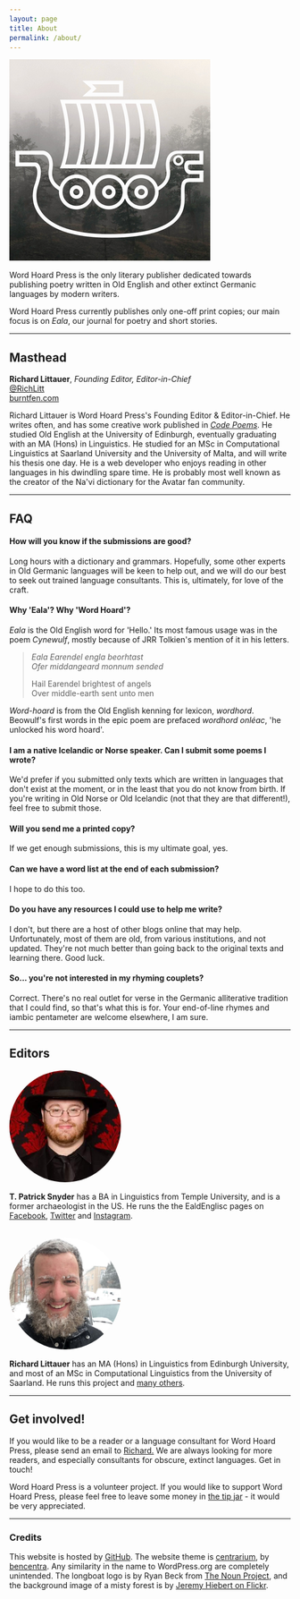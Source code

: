 ```yaml
---
layout: page
title: About
permalink: /about/
---
```


<img src="/assets/twitter_360.png" title="Word Hoard Press" class="profile">

Word Hoard Press is the only literary publisher dedicated towards publishing poetry written in Old English and other extinct Germanic languages by modern writers.

Word Hoard Press currently publishes only one-off print copies; our main focus is on _Eala_, our journal for poetry and short stories.

<hr />

## Masthead

**Richard Littauer**, _Founding Editor, Editor-in-Chief_  
[@RichLitt](https://twitter.com/richlitt)  
[burntfen.com](http://burntfen.com)  

Richard Littauer is Word Hoard Press's Founding Editor & Editor-in-Chief. He writes often, and has some creative work published in _[Code Poems](code-poems.com)_. He studied Old English at the University of Edinburgh, eventually graduating with an MA (Hons) in Linguistics. He studied for an MSc in Computational Linguistics  at Saarland University and the University of Malta, and will write his thesis one day. He is a web developer who enjoys reading in other languages in his dwindling spare time. He is probably most well known as the creator of the Na'vi dictionary for the Avatar fan community.

<hr />

## FAQ

#### How will you know if the submissions are good?

Long hours with a dictionary and grammars. Hopefully, some other experts in Old Germanic languages will be keen to help out, and we will do our best to seek out trained language consultants. This is, ultimately, for love of the craft.

#### Why 'Eala'? Why 'Word Hoard'?

_Eala_ is the Old English word for 'Hello.' Its most famous usage was in the poem _Cynewulf_, mostly because of JRR Tolkien's mention of it in his letters.

> *Eala Earendel engla beorhtast*  
> *Ofer middangeard monnum sended*  
>  
> Hail Earendel brightest of angels  
> Over middle-earth sent unto men  

_Word-hoard_ is from the Old English kenning for lexicon, _wordhord_. Beowulf's first words in the epic poem are prefaced _wordhord onléac_, 'he unlocked his word hoard'.

#### I am a native Icelandic or Norse speaker. Can I submit some poems I wrote?

We'd prefer if you submitted only texts which are written in languages that don't exist at the moment, or in the least that you do not know from birth. If you're writing in Old Norse or Old Icelandic (not that they are that different!), feel free to submit those.

#### Will you send me a printed copy?

If we get enough submissions, this is my ultimate goal, yes.

#### Can we have a word list at the end of each submission?

I hope to do this too.

#### Do you have any resources I could use to help me write?

I don't, but there are a host of other blogs online that may help. Unfortunately, most of them are old, from various institutions, and not updated. They're not much better than going back to the original texts and learning there. Good luck.

#### So... you're not interested in my rhyming couplets?

Correct. There's no real outlet for verse in the Germanic alliterative tradition that I could find, so that's what this is for. Your end-of-line rhymes and iambic pentameter are welcome elsewhere, I am sure.

<hr />

## Editors

<img src="/assets/reviewers/patrick.jpg" style="max-width:200px;border-radius:50%;" title="Patrick Snyder" />

**T. Patrick Snyder** has a BA in Linguistics from Temple University, and is a former archaeologist in the US. He runs the the EaldEnglisc pages on [Facebook](https://www.facebook.com/EaldEnglisc/), [Twitter](https://twitter.com/ealdenglisc) and [Instagram](https://www.instagram.com/ealdenglisc/).

<br />

<img src="/assets/reviewers/richard.jpg" style="max-width:200px;border-radius:50%;" title="Richard Littauer" />

**Richard Littauer** has an MA (Hons) in Linguistics from Edinburgh University, and most of an MSc in Computational Linguistics from the University of Saarland. He runs this project and [many others](https://burntfen.com).

<hr />

## Get involved!

If you would like to be a reader or a language consultant for Word Hoard Press, please send an email to <a href="richard.littauer+wordhoardpress@gmail.com">Richard.</a> We are always looking for more readers, and especially consultants for obscure, extinct languages. Get in touch!

Word Hoard Press is a volunteer project. If you would like to support Word Hoard Press, please feel free to leave some money in <a href="https://plasso.co/s/dN3qHN8DIa">the tip jar</a> - it would be very appreciated.

<hr />

### Credits

This website is hosted by [GitHub](https://github.com). The website theme is [centrarium](https://github.com/bencentra/centrarium), by [bencentra](http://bencentra.com). Any similarity in the name to WordPress.org are completely unintended. The longboat logo is by Ryan Beck from <a href='http://thenounproject.com'>The Noun Project</a>, and the background image of a misty forest is by [Jeremy Hiebert on Flickr](https://www.flickr.com/photos/jeremyhiebert/8139594990). 
